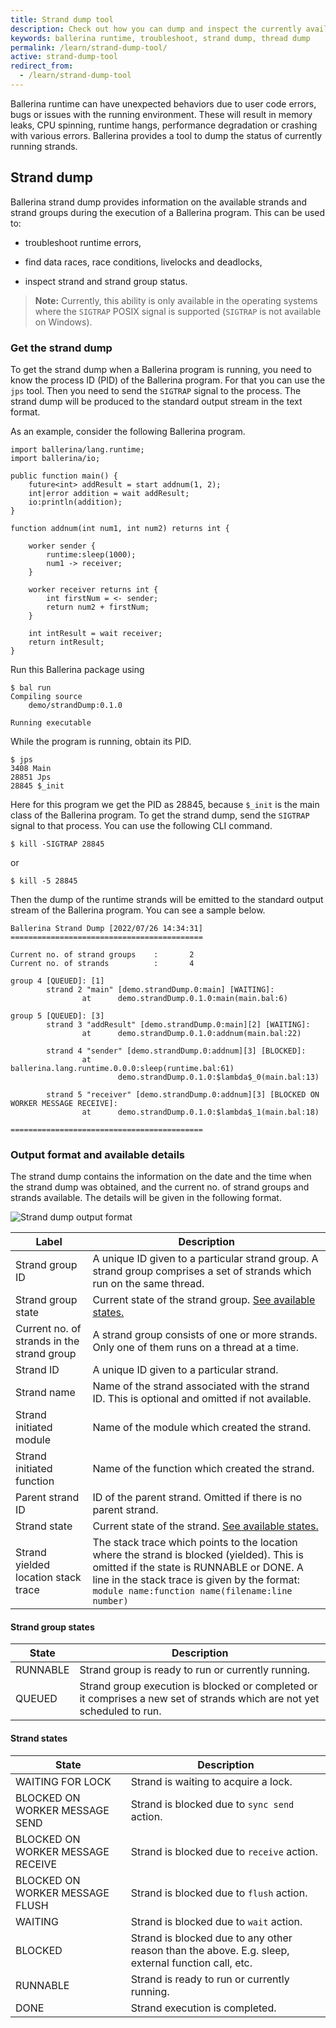 ```yaml
---
title: Strand dump tool
description: Check out how you can dump and inspect the currently available strands of a Ballerina program.
keywords: ballerina runtime, troubleshoot, strand dump, thread dump
permalink: /learn/strand-dump-tool/
active: strand-dump-tool
redirect_from:
  - /learn/strand-dump-tool
---
```


Ballerina runtime can have unexpected behaviors due to user code errors, bugs or issues with the running environment. 
These will result in memory leaks, CPU spinning, runtime hangs, performance degradation or crashing with various errors. 
Ballerina provides a tool to dump the status of currently running strands.

## Strand dump

Ballerina strand dump provides information on the available strands and strand groups during the execution of 
a Ballerina program. This can be used to:

- troubleshoot runtime errors,

- find data races, race conditions, livelocks and deadlocks,

- inspect strand and strand group status.

>**Note:** Currently, this ability is only available in the operating systems where the `SIGTRAP` POSIX signal is 
supported (`SIGTRAP` is not available on Windows).

### Get the strand dump

To get the strand dump when a Ballerina program is running, you need to know the process ID (PID) of the Ballerina 
program. For that you can use the `jps` tool. Then you need to send the `SIGTRAP` signal to the process. The strand 
dump will be produced to the standard output stream in the text format.

As an example, consider the following Ballerina program.
```ballerina
import ballerina/lang.runtime;
import ballerina/io;

public function main() {
    future<int> addResult = start addnum(1, 2);
    int|error addition = wait addResult;
    io:println(addition);
}

function addnum(int num1, int num2) returns int {

    worker sender {
        runtime:sleep(1000);
        num1 -> receiver;
    }

    worker receiver returns int {
        int firstNum = <- sender;
        return num2 + firstNum;
    }

    int intResult = wait receiver;
    return intResult;
}
```

Run this Ballerina package using
```
$ bal run
Compiling source
	demo/strandDump:0.1.0

Running executable
```

While the program is running, obtain its PID.
```
$ jps
3408 Main
28851 Jps
28845 $_init
```

Here for this program we get the PID as 28845, because `$_init` is the main class of the Ballerina program. 
To get the strand dump, send the `SIGTRAP` signal to that process. You can use the following CLI command.
```
$ kill -SIGTRAP 28845
```
or
```
$ kill -5 28845
```

Then the dump of the runtime strands will be emitted to the standard output stream of the Ballerina program. 
You can see a sample below.
```text
Ballerina Strand Dump [2022/07/26 14:34:31]
===========================================
 
Current no. of strand groups    :       2
Current no. of strands          :       4
 
group 4 [QUEUED]: [1]
        strand 2 "main" [demo.strandDump.0:main] [WAITING]:
                at      demo.strandDump.0.1.0:main(main.bal:6)
 
group 5 [QUEUED]: [3]
        strand 3 "addResult" [demo.strandDump.0:main][2] [WAITING]:
                at      demo.strandDump.0.1.0:addnum(main.bal:22)
 
        strand 4 "sender" [demo.strandDump.0:addnum][3] [BLOCKED]:
                at      ballerina.lang.runtime.0.0.0:sleep(runtime.bal:61)
                        demo.strandDump.0.1.0:$lambda$_0(main.bal:13)
 
        strand 5 "receiver" [demo.strandDump.0:addnum][3] [BLOCKED ON WORKER MESSAGE RECEIVE]:
                at      demo.strandDump.0.1.0:$lambda$_1(main.bal:18)
 
===========================================
```

### Output format and available details

The strand dump contains the information on the date and the time when the strand dump was obtained, and the current 
no. of strand groups and strands available. The details will be given in the following format.

![Strand dump output format](/learn/images/strand-dump-output-format.svg "Strand dump output format")

Label | Description
-- | --
Strand group ID | A unique ID given to a particular strand group. A strand group comprises a set of strands which run on the same thread.
Strand group state | Current state of the strand group. [See available states.](/learn/strand-dump-tool/#strand-group-states)
Current no. of strands in the strand group | A strand group consists of one or more strands. Only one of them runs on a thread at a time.
Strand ID | A unique ID given to a particular strand.
Strand name | Name of the strand associated with the strand ID. This is optional and omitted if not available.
Strand initiated module | Name of the module which created the strand.
Strand initiated function | Name of the function which created the strand.
Parent strand ID | ID of the parent strand. Omitted if there is no parent strand.
Strand state | Current state of the strand. [See available states.](/learn/strand-dump-tool/#strand-states)
Strand yielded location stack trace | The stack trace which points to the location where the strand is blocked (yielded). This is omitted if the state is RUNNABLE or DONE. A line in the stack trace is given by the format: <br />`module name:function name(filename:line number)`

#### Strand group states

State | Description
-- | --
RUNNABLE | Strand group is ready to run or currently running.
QUEUED | Strand group execution is blocked or completed or it comprises a new set of strands which are not yet scheduled to run.

#### Strand states

State | Description
-- | --
WAITING FOR LOCK | Strand is waiting to acquire a lock.
BLOCKED ON WORKER MESSAGE SEND | Strand is blocked due to `sync send` action.
BLOCKED ON WORKER MESSAGE RECEIVE | Strand is blocked due to `receive` action.
BLOCKED ON WORKER MESSAGE FLUSH | Strand is blocked due to `flush` action.
WAITING | Strand is blocked due to `wait` action.
BLOCKED | Strand is blocked due to any other reason than the above. E.g. sleep, external function call, etc.
RUNNABLE | Strand is ready to run or currently running.
DONE | Strand execution is completed.
